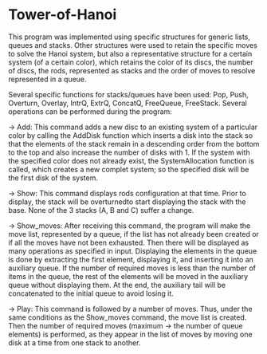 # Tower-of-Hanoi


This program was implemented using specific structures for generic lists, queues and stacks. Other structures were used to retain the specific moves to solve the Hanoi system, but also a representative structure for a certain system (of a certain color), which retains the color of its discs, the number of discs, the rods, represented as stacks and the order of moves to resolve represented in a queue.


Several specific functions for stacks/queues have been used: Pop, Push, Overturn, Overlay, IntrQ, ExtrQ, ConcatQ, FreeQueue, FreeStack. Several operations can be performed during the program: 


-> Add: This command adds a new disc to an existing system of a particular color by calling the AddDisk function which inserts a disk into the stack so that the elements of the stack remain in a descending order from the bottom to the top and also increase the number of disks with 1. If the system with the specified color does not already exist, the SystemAllocation function is called, which creates a new complet system; so the specified disk will be the first disk of the system.


-> Show: This command displays rods configuration at that time. Prior to display, the stack will be overturnedto start displaying the stack with the base. None of the 3 stacks (A, B and C) suffer a change.


-> Show_moves: After receiving this command, the program will make the move list, represented by a queue, if the list has not already been created or if all the moves have not been exhausted. Then there will be displayed as many operations as specified in input. Displaying the elements in the queue is done by extracting the first element, displaying it, and inserting it into an auxiliary queue. If the number of required moves is less than the number of items in the queue, the rest of the elements will be moved in the auxiliary queue without displaying them. At the end, the auxiliary tail will be concatenated to the initial queue to avoid losing it.


-> Play: This command is followed by a number of moves. Thus, under the same conditions as the Show_moves command, the move list is created. Then the number of required moves (maximum -> the number of queue elements) is performed, as they appear in the list of moves by moving one disk at a time from one stack to another.
